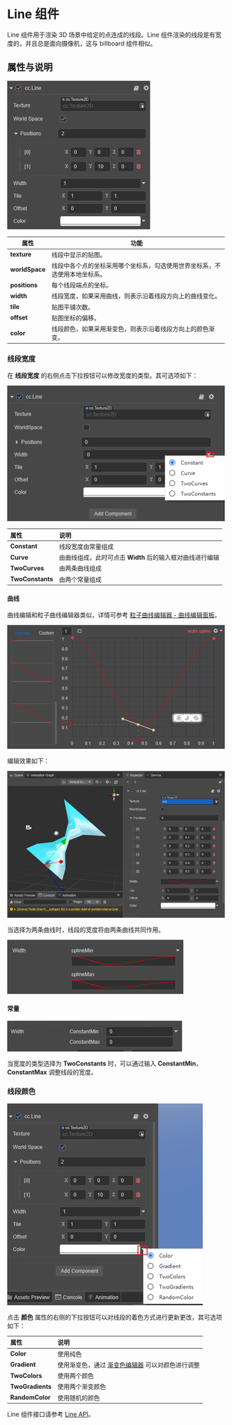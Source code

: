 # Line 组件

Line 组件用于渲染 3D 场景中给定的点连成的线段。Line 组件渲染的线段是有宽度的，并且总是面向摄像机，这与 billboard 组件相似。

## 属性与说明

![line-component](./line/line-component.png)

属性| 功能
---|---
**texture**    | 线段中显示的贴图。
**worldSpace** | 线段中各个点的坐标采用哪个坐标系，勾选使用世界坐标系，不选使用本地坐标系。
**positions**  | 每个线段端点的坐标。
**width**      | 线段宽度，如果采用曲线，则表示沿着线段方向上的曲线变化。
**tile**       | 贴图平铺次数。
**offset**     | 贴图坐标的偏移。
**color**      | 线段颜色，如果采用渐变色，则表示沿着线段方向上的颜色渐变。

### 线段宽度

在 **线段宽度** 的右侧点击下拉按钮可以修改宽度的类型。其可选项如下：

![line-curve](./line/line-curve.png)

| 属性 | 说明 |
| :--  | :-- |
| **Constant** | 线段宽度由常量组成 |
| **Curve** | 由曲线组成，此时可点击 **Width** 后的输入框对曲线进行编辑 |
| **TwoCurves** | 由两条曲线组成 |
| **TwoConstants** | 由两个常量组成 |

#### 曲线

曲线编辑和粒子曲线编辑器类似，详情可参考 [粒子曲线编辑器 - 曲线编辑面板](editor/curve-editor.md/#%E6%9B%B2%E7%BA%BF%E7%BC%96%E8%BE%91%E9%9D%A2%E6%9D%BF)。

![curve-editor](line/line-curve-editor.png)

编辑效果如下：

![curve-sample](line/curve-sample.png)

当选择为两条曲线时，线段的宽度将由两条曲线共同作用。

![two-curves](line/two-curves.png)

#### 常量

![two-constant](line/two-constants.png)

当宽度的类型选择为 **TwoConstants** 时，可以通过输入 **ConstantMin**，**ConstantMax** 调整线段的宽度。

### 线段颜色

![line-color](./line/line-color.png)

点击 **颜色** 属性的右侧的下拉按钮可以对线段的着色方式进行更新更改，其可选项如下：

| 属性 | 说明 |
| :-- | :-- |
| **Color** |  使用纯色 |
| **Gradient** | 使用渐变色，通过 [渐变色编辑器](editor/gradient-editor.md) 可以对颜色进行调整 |
| **TwoColors**  | 使用两个颜色 |
| **TwoGradients** | 使用两个渐变颜色 |
| **RandomColor** | 使用随机的颜色 |

Line 组件接口请参考 [Line API](__APIDOC__/zh/class/Line)。
